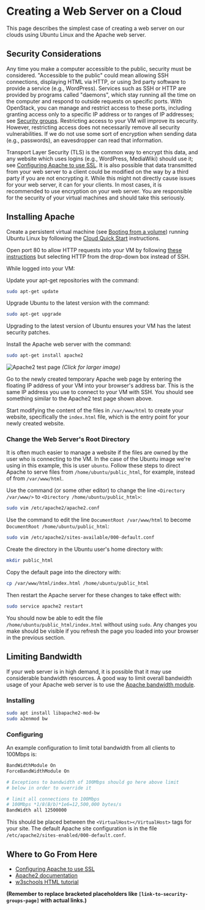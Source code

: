 # Creating a Web Server on a Cloud

This page describes the simplest case of creating a web server on our clouds using Ubuntu Linux and the Apache web server.

## Security Considerations

Any time you make a computer accessible to the public, security must be considered.  "Accessible to the public" could mean allowing SSH connections, displaying HTML via HTTP, or using 3rd party software to provide a service (e.g., WordPress). Services such as SSH or HTTP are provided by programs called "daemons", which stay running all the time on the computer and respond to outside requests on specific ports. With OpenStack, you can manage and restrict access to these ports, including granting access only to a specific IP address or to ranges of IP addresses; see [Security groups](link-to-security-groups-page). Restricting access to your VM will improve its security. However, restricting access does not necessarily remove all security vulnerabilities. If we do not use some sort of encryption when sending data (e.g., passwords), an eavesdropper can read that information.

Transport Layer Security (TLS) is the common way to encrypt this data, and any website which uses logins (e.g., WordPress, MediaWiki) should use it; see [Configuring Apache to use SSL](link-to-ssl-config-page). It is also possible that data transmitted from your web server to a client could be modified on the way by a third party if you are not encrypting it. While this might not directly cause issues for your web server, it can for your clients. In most cases, it is recommended to use encryption on your web server. You are responsible for the security of your virtual machines and should take this seriously.


## Installing Apache

Create a persistent virtual machine (see [Booting from a volume](link-to-booting-from-volume-page)) running Ubuntu Linux by following the [Cloud Quick Start](link-to-cloud-quickstart-page) instructions.

Open port 80 to allow HTTP requests into your VM by following [these instructions](link-to-port-opening-instructions) but selecting HTTP from the drop-down box instead of SSH.

While logged into your VM:

Update your apt-get repositories with the command:

```bash
sudo apt-get update
```

Upgrade Ubuntu to the latest version with the command:

```bash
sudo apt-get upgrade
```

Upgrading to the latest version of Ubuntu ensures your VM has the latest security patches.

Install the Apache web server with the command:

```bash
sudo apt-get install apache2
```

![Apache2 test page](apache-test-page.png) *(Click for larger image)*

Go to the newly created temporary Apache web page by entering the floating IP address of your VM into your browser's address bar. This is the same IP address you use to connect to your VM with SSH. You should see something similar to the Apache2 test page shown above.

Start modifying the content of the files in `/var/www/html` to create your website, specifically the `index.html` file, which is the entry point for your newly created website.


### Change the Web Server's Root Directory

It is often much easier to manage a website if the files are owned by the user who is connecting to the VM. In the case of the Ubuntu image we're using in this example, this is user `ubuntu`. Follow these steps to direct Apache to serve files from `/home/ubuntu/public_html`, for example, instead of from `/var/www/html`.

Use the command (or some other editor) to change the line `<Directory /var/www/>` to `<Directory /home/ubuntu/public_html>`:

```bash
sudo vim /etc/apache2/apache2.conf
```

Use the command to edit the line `DocumentRoot /var/www/html` to become `DocumentRoot /home/ubuntu/public_html`:

```bash
sudo vim /etc/apache2/sites-available/000-default.conf
```

Create the directory in the Ubuntu user's home directory with:

```bash
mkdir public_html
```

Copy the default page into the directory with:

```bash
cp /var/www/html/index.html /home/ubuntu/public_html
```

Then restart the Apache server for these changes to take effect with:

```bash
sudo service apache2 restart
```

You should now be able to edit the file `/home/ubuntu/public_html/index.html` without using `sudo`. Any changes you make should be visible if you refresh the page you loaded into your browser in the previous section.


## Limiting Bandwidth

If your web server is in high demand, it is possible that it may use considerable bandwidth resources. A good way to limit overall bandwidth usage of your Apache web server is to use the [Apache bandwidth module](link-to-apache-bandwidth-module-docs).


### Installing

```bash
sudo apt install libapache2-mod-bw
sudo a2enmod bw
```


### Configuring

An example configuration to limit total bandwidth from all clients to 100Mbps is:

```apache
BandWidthModule On
ForceBandWidthModule On

# Exceptions to bandwidth of 100Mbps should go here above limit
# below in order to override it

# limit all connections to 100Mbps
# 100Mbps *1/8(B/b)*1e6=12,500,000 bytes/s
BandWidth all 12500000
```

This should be placed between the `<VirtualHost></VirtualHost>` tags for your site. The default Apache site configuration is in the file `/etc/apache2/sites-enabled/000-default.conf`.


## Where to Go From Here

* [Configuring Apache to use SSL](link-to-ssl-config-page)
* [Apache2 documentation](link-to-apache2-docs)
* [w3schools HTML tutorial](link-to-w3schools-html-tutorial)


**(Remember to replace bracketed placeholders like `[link-to-security-groups-page]` with actual links.)**
